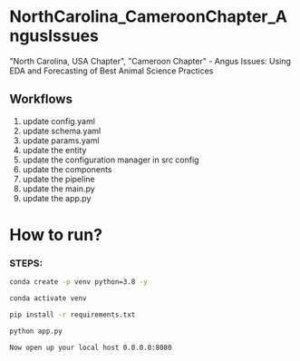 # NorthCarolina_CameroonChapter_AngusIssues

"North Carolina, USA Chapter", "Cameroon Chapter" - Angus Issues: Using EDA and Forecasting of Best Animal Science Practices

## Workflows

1. update config.yaml
2. update schema.yaml
3. update params.yaml
4. update the entity 
5. update the configuration manager in src config
6. update the components
7. update the pipeline
8. update the main.py
9. update the app.py

# How to run?
### STEPS:


```bash
conda create -p venv python=3.8 -y 
```

```bash
conda activate venv
```


```bash
pip install -r requirements.txt
```

```bash
python app.py
```

```bash
Now open up your local host 0.0.0.0:8080
```
